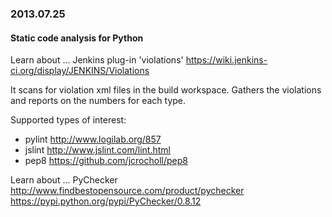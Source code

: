 ### 2013.07.25

#### Static code analysis for Python

Learn about ... Jenkins plug-in 'violations' https://wiki.jenkins-ci.org/display/JENKINS/Violations

It scans for violation xml files in the build workspace. Gathers the violations and reports on the numbers for each type.

Supported types of interest:
- pylint http://www.logilab.org/857
- jslint http://www.jslint.com/lint.html
- pep8 https://github.com/jcrocholl/pep8


Learn about ... PyChecker
http://www.findbestopensource.com/product/pychecker
https://pypi.python.org/pypi/PyChecker/0.8.12
